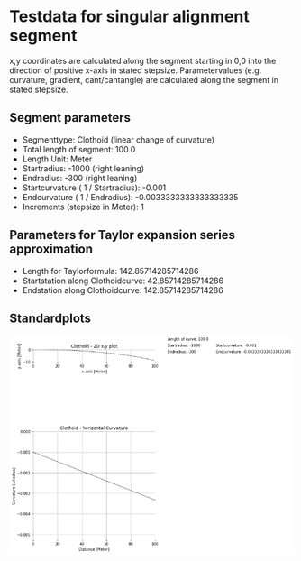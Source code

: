 # Testdata for singular alignment segment
x,y coordinates are calculated along the segment starting in 0,0 into the direction of positive x-axis in stated stepsize.
Parametervalues (e.g. curvature, gradient, cant/cantangle) are calculated along the segment in stated stepsize.
## Segment parameters
* Segmenttype: Clothoid (linear change of curvature)
* Total length of segment: 100.0
* Length Unit: Meter
* Startradius: -1000 (right leaning)
* Endradius: -300 (right leaning)
* Startcurvature ( 1 / Startradius): -0.001
* Endcurvature ( 1 / Endradius): -0.0033333333333333335
* Increments (stepsize in Meter): 1
## Parameters for Taylor expansion series approximation
* Length for Taylorformula: 142.85714285714286
* Startstation along Clothoidcurve: 42.85714285714286
* Endstation along Clothoidcurve: 142.85714285714286
## Standardplots
<img src="./TS6_Clothoid_100.0_-1000_-300_1_Meter.png">

